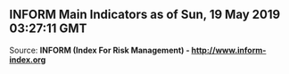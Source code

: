 ## INFORM Main Indicators as of Sun, 19 May 2019 03:27:11 GMT

Source: **INFORM (Index For Risk Management) - http://www.inform-index.org**
